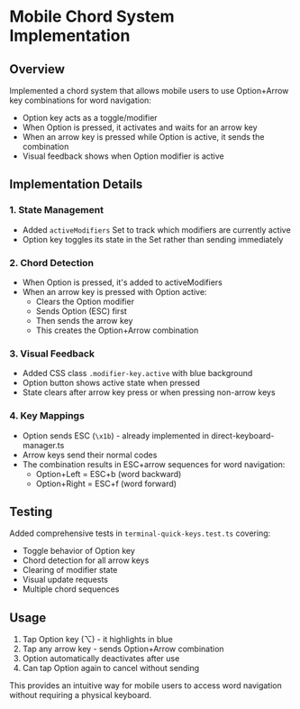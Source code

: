 # Mobile Chord System Implementation

## Overview
Implemented a chord system that allows mobile users to use Option+Arrow key combinations for word navigation:
- Option key acts as a toggle/modifier
- When Option is pressed, it activates and waits for an arrow key
- When an arrow key is pressed while Option is active, it sends the combination
- Visual feedback shows when Option modifier is active

## Implementation Details

### 1. State Management
- Added `activeModifiers` Set to track which modifiers are currently active
- Option key toggles its state in the Set rather than sending immediately

### 2. Chord Detection
- When Option is pressed, it's added to activeModifiers
- When an arrow key is pressed with Option active:
  - Clears the Option modifier
  - Sends Option (ESC) first
  - Then sends the arrow key
  - This creates the Option+Arrow combination

### 3. Visual Feedback
- Added CSS class `.modifier-key.active` with blue background
- Option button shows active state when pressed
- State clears after arrow key press or when pressing non-arrow keys

### 4. Key Mappings
- Option sends ESC (`\x1b`) - already implemented in direct-keyboard-manager.ts
- Arrow keys send their normal codes
- The combination results in ESC+arrow sequences for word navigation:
  - Option+Left = ESC+b (word backward)
  - Option+Right = ESC+f (word forward)

## Testing
Added comprehensive tests in `terminal-quick-keys.test.ts` covering:
- Toggle behavior of Option key
- Chord detection for all arrow keys
- Clearing of modifier state
- Visual update requests
- Multiple chord sequences

## Usage
1. Tap Option key (⌥) - it highlights in blue
2. Tap any arrow key - sends Option+Arrow combination
3. Option automatically deactivates after use
4. Can tap Option again to cancel without sending

This provides an intuitive way for mobile users to access word navigation without requiring a physical keyboard.